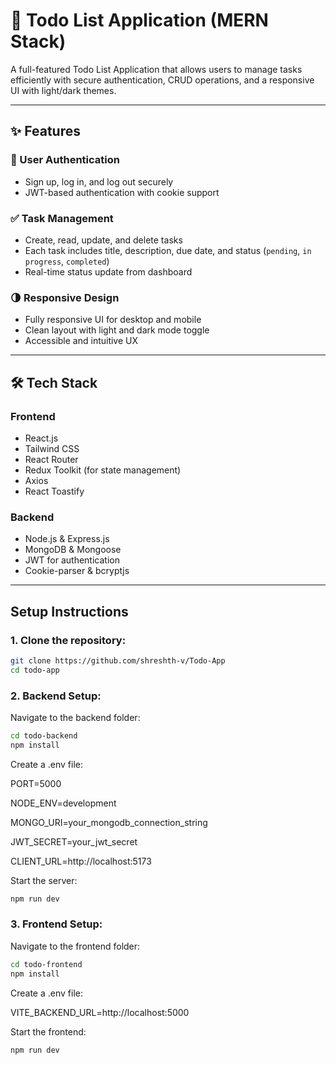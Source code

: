 # 📝 Todo List Application (MERN Stack)

A full-featured Todo List Application that allows users to manage tasks efficiently with secure authentication, CRUD operations, and a responsive UI with light/dark themes.

---

## ✨ Features

### 🔐 User Authentication

- Sign up, log in, and log out securely
- JWT-based authentication with cookie support

### ✅ Task Management

- Create, read, update, and delete tasks
- Each task includes title, description, due date, and status (`pending`, `in progress`, `completed`)
- Real-time status update from dashboard

### 🌗 Responsive Design

- Fully responsive UI for desktop and mobile
- Clean layout with light and dark mode toggle
- Accessible and intuitive UX

---

## 🛠️ Tech Stack

### Frontend

- React.js
- Tailwind CSS
- React Router
- Redux Toolkit (for state management)
- Axios
- React Toastify

### Backend

- Node.js & Express.js
- MongoDB & Mongoose
- JWT for authentication
- Cookie-parser & bcryptjs

---

## Setup Instructions

### 1. Clone the repository:

```bash
git clone https://github.com/shreshth-v/Todo-App
cd todo-app
```

### 2. Backend Setup:

Navigate to the backend folder:

```bash
cd todo-backend
npm install
```

Create a .env file:

PORT=5000

NODE_ENV=development

MONGO_URI=your_mongodb_connection_string

JWT_SECRET=your_jwt_secret

CLIENT_URL=http://localhost:5173

Start the server:

```bash
npm run dev
```

### 3. Frontend Setup:

Navigate to the frontend folder:

```bash
cd todo-frontend
npm install
```

Create a .env file:

VITE_BACKEND_URL=http://localhost:5000

Start the frontend:

```bash
npm run dev
```
